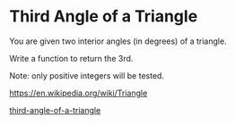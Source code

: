 # Third Angle of a Triangle

You are given two interior angles (in degrees) of a triangle. 

Write a function to return the 3rd.

Note: only positive integers will be tested.

https://en.wikipedia.org/wiki/Triangle


[third-angle-of-a-triangle](https://www.codewars.com/kata/5a023c426975981341000014)